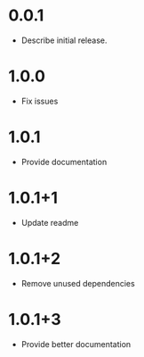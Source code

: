 # 0.0.1
 - Describe initial release.


# 1.0.0
 - Fix issues

# 1.0.1
 - Provide documentation
 
# 1.0.1+1
 - Update readme 
 
# 1.0.1+2
 - Remove unused dependencies
 
# 1.0.1+3
 - Provide better documentation



